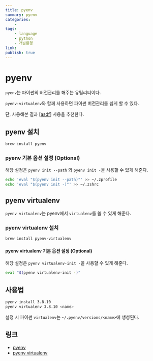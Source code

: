 ```yaml
---
title: pyenv
summary: pyenv
categories:
    - 
tags:
    - language
    - python
    - 개발환경
link: 
publish: true
---
```


# pyenv

`pyenv`는 파이썬의 버전관리를 해주는 유틸리티이다.

`pyenv-virtualenv`와 함께 사용하면 파이썬 버전관리를 쉽게 할 수 있다.

단, 사용해본 결과 [[asdf]] 사용을 추천한다.

## pyenv 설치

```zsh
brew install pyenv
```

### pyenv 기본 옵션 설정 (Optional)

해당 설정은 `pyenv init --path` 와 `pyenv init -`을 사용할 수 있게 해준다.

```zsh
echo 'eval "$(pyenv init --path)"' >> ~/.zprofile
echo 'eval "$(pyenv init -)"' >> ~/.zshrc
```

## pyenv virtualenv

`pyenv virtualenv`는 pyenv에서 `virtualenv`를 쓸 수 있게 해준다.

### pyenv virtualenv 설치

```zsh
brew install pyenv-virtualenv
```

#### pyenv virtualenv 기본 옵션 설정 (Optional)

해당 설정은 `pyenv virtualenv-init -`을 사용할 수 있게 해준다.

```zsh
eval "$(pyenv virtualenv-init -)"
```

## 사용법

```zsh
pyenv install 3.8.10
pyenv virtualenv 3.8.10 <name>
```

설정 시 파이썬 `virtualenv`는 `~/.pyenv/versions/<name>`에 생성된다.

## 링크

- [pyenv](https://github.com/pyenv/pyenv)
- [pyenv virtualenv](https://github.com/pyenv/pyenv-virtualenv)

[//begin]: # "Autogenerated link references for markdown compatibility"
[asdf]: ../../software/asdf.md "ASDF 설정"
[//end]: # "Autogenerated link references"